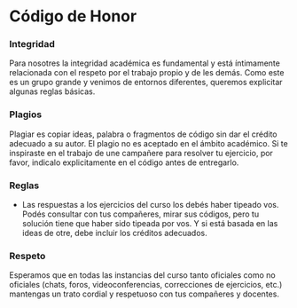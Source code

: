 # Código de Honor

### Integridad

Para nosotres la integridad académica es fundamental y está íntimamente relacionada con el respeto por el trabajo propio y de les demás. Como este es un grupo grande y venimos de entornos diferentes, queremos explicitar algunas reglas básicas.

### Plagios

Plagiar es copiar ideas, palabra o fragmentos de código sin dar el crédito adecuado a su autor. El plagio no es aceptado en el ámbito académico. Si te inspiraste en el trabajo de une campañere para resolver tu ejercicio, por favor, indicalo explicitamente en el código antes de entregarlo.

### Reglas

- Las respuestas a los ejercicios del curso los debés haber tipeado vos. Podés consultar con tus compañeres, mirar sus códigos, pero tu solución tiene que haber sido tipeada por vos. Y si está basada en las ideas de otre, debe incluir los créditos adecuados.

### Respeto

Esperamos que en todas las instancias del curso tanto oficiales como no oficiales (chats, foros, videoconferencias, correcciones de ejercicios, etc.) mantengas un trato cordial y respetuoso con tus compañeres y docentes.

